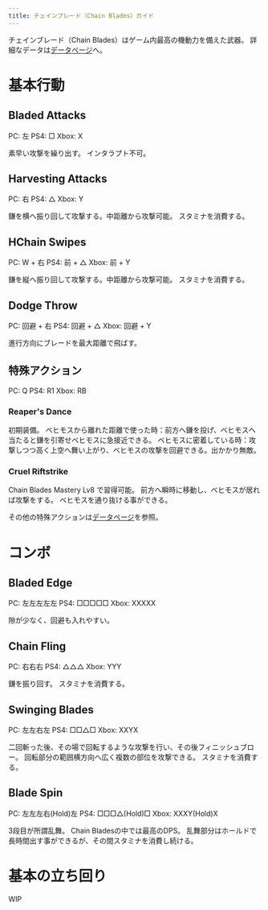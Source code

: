 ```yaml
---
title: チェインブレード（Chain Blades）ガイド
---
```

チェインブレード（Chain Blades）はゲーム内最高の機動力を備えた武器。
詳細なデータは[データページ](/data/chainblades)へ。

# 基本行動

## Bladed Attacks

PC: 左
PS4: □
Xbox: X

素早い攻撃を繰り出す。
インタラプト不可。

## Harvesting Attacks

PC: 右
PS4: △
Xbox: Y

鎌を横へ振り回して攻撃する。中距離から攻撃可能。
スタミナを消費する。

## HChain Swipes

PC: W + 右
PS4: 前 + △
Xbox: 前 + Y

鎌を縦へ振り回して攻撃する。中距離から攻撃可能。
スタミナを消費する。

## Dodge Throw

PC: 回避 + 右
PS4: 回避 + △
Xbox: 回避 + Y

進行方向にブレードを最大距離で飛ばす。

## 特殊アクション

PC: Q
PS4: R1
Xbox: RB

### Reaper's Dance

初期装備。
ベヒモスから離れた距離で使った時：前方へ鎌を投げ、ベヒモスへ当たると鎌を引寄せベヒモスに急接近できる。
ベヒモスに密着している時：攻撃しつつ高く上空へ舞い上がり、ベヒモスの攻撃を回避できる。出かかり無敵。

### Cruel Riftstrike

Chain Blades Mastery Lv8 で習得可能。
前方へ瞬時に移動し、ベヒモスが居れば攻撃をする。
ベヒモスを通り抜ける事ができる。

その他の特殊アクションは[データページ](/data/chainblades)を参照。

# コンボ

## Bladed Edge

PC: 左左左左左
PS4: □□□□□
Xbox: XXXXX

隙が少なく、回避も入れやすい。

## Chain Fling

PC: 右右右
PS4: △△△
Xbox: YYY

鎌を振り回す。
スタミナを消費する。

## Swinging Blades

PC: 左左右左
PS4: □□△□
Xbox: XXYX

二回斬った後、その場で回転するような攻撃を行い、その後フィニッシュブロー。
回転部分の範囲横方向へ広く複数の部位を攻撃できる。
スタミナを消費する。

## Blade Spin

PC: 左左左右(Hold)左
PS4: □□□△(Hold)□
Xbox: XXXY(Hold)X

3段目が所謂乱舞。
Chain Bladesの中では最高のDPS。
乱舞部分はホールドで長時間出す事ができるが、その間スタミナを消費し続ける。

# 基本の立ち回り
WIP
